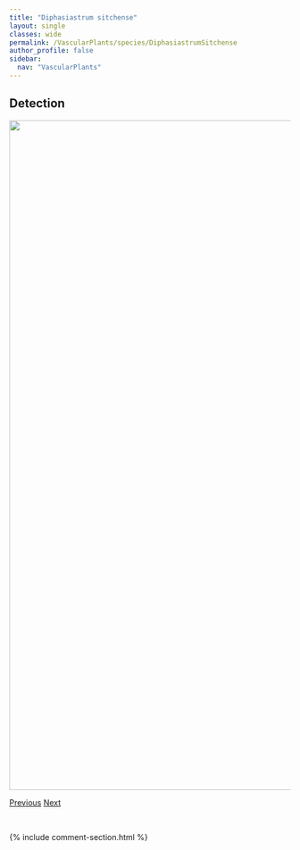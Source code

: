 ```yaml
---
title: "Diphasiastrum sitchense"
layout: single
classes: wide
permalink: /VascularPlants/species/DiphasiastrumSitchense
author_profile: false
sidebar:
  nav: "VascularPlants"
---
```


<h2>Detection</h2>

<a href="https://drive.google.com/uc?export=view&id=1KRovYRZEjAL-gP6qYVwukQUQqfC1mDUD">
<img src="https://drive.google.com/uc?export=view&id=1KRovYRZEjAL-gP6qYVwukQUQqfC1mDUD" height = "1200" width = "800">
</a>


<a href="/DevelopmentWebsite/VascularPlants/species/DiphasiastrumComplanatum" class="pagination--pager" title="Diphasiastrum complanatum">Previous</a> <a href="/DevelopmentWebsite/VascularPlants/species/DiplotaxisMuralis" class="pagination--pager" title="Diplotaxis muralis">Next</a>

<p>&nbsp;</p>

{% include comment-section.html %}
